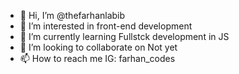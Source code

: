 - 👋 Hi, I’m @thefarhanlabib
- 👀 I’m interested in front-end development
- 🌱 I’m currently learning Fullstck development in JS
- 💞️ I’m looking to collaborate on Not yet
- 📫 How to reach me IG: farhan_codes

<!---
thefarhanlabib/thefarhanlabib is a ✨ special ✨ repository because its `README.md` (this file) appears on your GitHub profile.
You can click the Preview link to take a look at your changes.
--->
